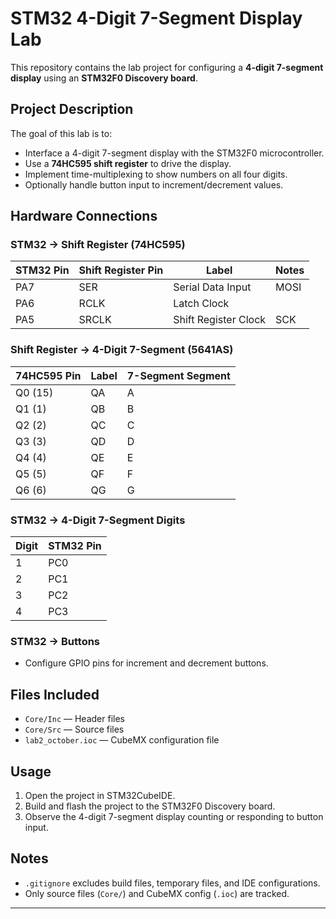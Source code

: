 # STM32 4-Digit 7-Segment Display Lab

This repository contains the lab project for configuring a **4-digit 7-segment display** using an **STM32F0 Discovery board**.

## Project Description

The goal of this lab is to:

- Interface a 4-digit 7-segment display with the STM32F0 microcontroller.
- Use a **74HC595 shift register** to drive the display.
- Implement time-multiplexing to show numbers on all four digits.
- Optionally handle button input to increment/decrement values.

## Hardware Connections

### STM32 → Shift Register (74HC595)
| STM32 Pin | Shift Register Pin | Label | Notes |
|-----------|-----------------|-------|-------|
| PA7       | SER             | Serial Data Input | MOSI |
| PA6       | RCLK            | Latch Clock      |      |
| PA5       | SRCLK           | Shift Register Clock | SCK |

### Shift Register → 4-Digit 7-Segment (5641AS)
| 74HC595 Pin | Label | 7-Segment Segment |
|-------------|-------|-----------------|
| Q0 (15)     | QA    | A               |
| Q1 (1)      | QB    | B               |
| Q2 (2)      | QC    | C               |
| Q3 (3)      | QD    | D               |
| Q4 (4)      | QE    | E               |
| Q5 (5)      | QF    | F               |
| Q6 (6)      | QG    | G               |

### STM32 → 4-Digit 7-Segment Digits
| Digit | STM32 Pin |
|-------|-----------|
| 1     | PC0       |
| 2     | PC1       |
| 3     | PC2       |
| 4     | PC3       |

### STM32 → Buttons
- Configure GPIO pins for increment and decrement buttons.

## Files Included

- `Core/Inc` — Header files
- `Core/Src` — Source files
- `lab2_october.ioc` — CubeMX configuration file

## Usage

1. Open the project in STM32CubeIDE.
2. Build and flash the project to the STM32F0 Discovery board.
3. Observe the 4-digit 7-segment display counting or responding to button input.

## Notes

- `.gitignore` excludes build files, temporary files, and IDE configurations.
- Only source files (`Core/`) and CubeMX config (`.ioc`) are tracked.

---

